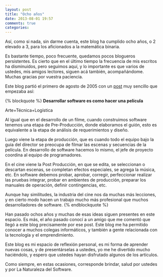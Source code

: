 ```yaml
---
layout: post
title: "Ocho años"
date: 2013-08-01 19:57
comments: true
categories: 
---
```

Así, como si nada, sin darme cuenta, este blog ha cumplido ocho años, o 2 elevado a 3, para los aficionados a la matemática binaria.

Es bastante tiempo, poco frecuente, quedamos pocos blogueros persistentes. Es cierto que en el último tiempo la frecuencia de mis escritos ha disminuidos, pero seguimos aquí, y lo importante es que varios de ustedes, mis amigos lectores, siguen acá también, acompañándome. Muchas gracias por vuestra paciencia.

Este blog partió el primero de agosto de 2005 con un [post](http://www.lnds.net/blog/2005/08/desarrollar-software-es-como-hacer-una-pelicula.html) muy sencillo que empezaba así:

{% blockquote %}
**Desarrollar software es como hacer una película**

Arte+Técnica+Logística

Al igual que en el desarrollo de un filme, cuando construimos software tenemos una etapa de Pre-Producción, donde elaboramos el guión, esto es equivalente a la etapa de análisis de requerimientos y diseño.

Luego viene la etapa de producción, que es cuando todo el equipo bajo la guia del director se preocupa de filmar las escenas y secuencias de la película. En desarrollo de software hacemos lo mismo, el jefe de proyecto coordina al equipo de programadores.

En el cine viene la Post Producción, en que se edita, se seleccionan o descartan escenas, se completan efectos especiales, se agrega la música, etc. En software debemos probar, aprobar, corregir, perfeccionar realizar las pruebas integrar, probar en ambientes de producción, preparar los manuales de operación, definir contingencias, etc.

Aunque hay similitudes, la industria del cine nos da muchas más lecciones, y en cierto modo hacen un trabajo mucho más profesional que muchos desarrolladores de software.
{% endblockquote %}

Han pasado ochos años y muchas de esas ideas siguen presentes en este espacio. Es más, el año pasado conocí a un amigo que me comentó que llegó a este blog precisamente por ese post. Este blog me ha permitido conocer a muchos colegas informáticos, y también a gente relacionada con la tecnología y el emprendimiento. 

Este blog es mi espacio de reflexión personal, es mi forma de aprender nuevas cosas, y de presentárselas a ustedes, yo me he divertido mucho haciéndolo, y espero que ustedes hayan disfrutado algunos de los artículos.

Como siempre, en estas ocasiones, corresponde brindar, salud por ustedes y por La Naturaleza del Software.



